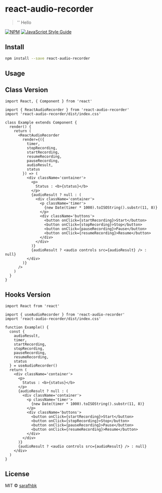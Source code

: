 # react-audio-recorder

> &#x27;&#x27; Hello

[![NPM](https://img.shields.io/npm/v/react-audio-recorder.svg)](https://www.npmjs.com/package/react-audio-recorder) [![JavaScript Style Guide](https://img.shields.io/badge/code_style-standard-brightgreen.svg)](https://standardjs.com)

## Install

```bash
npm install --save react-audio-recorder
```

## Usage

## Class Version

```tsx
import React, { Component } from 'react'

import { ReactAudioRecorder } from 'react-audio-recorder'
import 'react-audio-recorder/dist/index.css'

class Example extends Component {
  render() {
    return (
      <ReactAudioRecorder
        render={({
          timer,
          stopRecording,
          startRecording,
          resumeRecording,
          pauseRecording,
          audioResult,
          status
        }) => (
          <div className='container'>
            <p>
              Status : <b>{status}</b>
            </p>
            {audioResult ? null : (
              <div className='container'>
                <p className='timer'>
                  {new Date(timer * 1000).toISOString().substr(11, 8)}
                </p>
                <div className='buttons'>
                  <button onClick={startRecording}>Start</button>
                  <button onClick={stopRecording}>Stop</button>
                  <button onClick={pauseRecording}>Pause</button>
                  <button onClick={resumeRecording}>Resume</button>
                </div>
              </div>
            )}
            {audioResult ? <audio controls src={audioResult} /> : null}
          </div>
        )}
      />
    )
  }
}
```

## Hooks Version

```tsx
import React from 'react'

import { useAudioRecorder } from 'react-audio-recorder'
import 'react-audio-recorder/dist/index.css'

function Example() {
  const {
    audioResult,
    timer,
    startRecording,
    stopRecording,
    pauseRecording,
    resumeRecording,
    status
  } = useAudioRecorder()
  return (
    <div className='container'>
      <p>
        Status : <b>{status}</b>
      </p>
      {audioResult ? null : (
        <div className='container'>
          <p className='timer'>
            {new Date(timer * 1000).toISOString().substr(11, 8)}
          </p>
          <div className='buttons'>
            <button onClick={startRecording}>Start</button>
            <button onClick={stopRecording}>Stop</button>
            <button onClick={pauseRecording}>Pause</button>
            <button onClick={resumeRecording}>Resume</button>
          </div>
        </div>
      )}
      {audioResult ? <audio controls src={audioResult} /> : null}
    </div>
  )
}
```

## License

MIT © [sarafhbk](https://github.com/sarafhbk)
